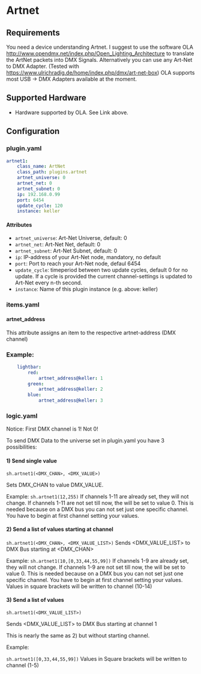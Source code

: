 # Artnet

## Requirements

You need a device understanding Artnet.
I suggest to use the software OLA http://www.opendmx.net/index.php/Open_Lighting_Architecture to translate the ArtNet packets into DMX Signals.
Alternatively you can use any Art-Net to DMX Adapter. (Tested with https://www.ulrichradig.de/home/index.php/dmx/art-net-box)
OLA supports most USB -> DMX Adapters available at the moment.

## Supported Hardware

* Hardware supported by OLA. See Link above.

## Configuration

### plugin.yaml

```yaml
artnet1:
    class_name: ArtNet
    class_path: plugins.artnet
    artnet_universe: 0
    artnet_net: 0
    artnet_subnet: 0
    ip: 192.168.0.99
    port: 6454
    update_cycle: 120
    instance: keller
```

#### Attributes
  * `artnet_universe`: Art-Net Universe, default: 0
  * `artnet_net`: Art-Net Net, default: 0
  * `artnet_subnet`:  Art-Net Subnet, default: 0
  * `ip`: IP-address of your Art-Net node, mandatory, no default
  * `port`: Port to reach your Art-Net node, defaul 6454
  * `update_cycle`: timeperiod between two update cycles, default 0 for no update. If a cycle is provided the current channel-settings is updated to Art-Net every n-th second.
  * `instance`: Name of this plugin instance (e.g. above: keller)

### items.yaml

#### artnet_address
This attribute assigns an item to the respective artnet-address (DMX channel)

### Example:
```yaml
    lightbar:
        red:
            artnet_address@keller: 1
        green:
            artnet_address@keller: 2
        blue:
            artnet_address@keller: 3
```

### logic.yaml
Notice: First DMX channel is 1! Not 0!

To send DMX Data to the universe set in plugin.yaml you have 3 possibilities:

#### 1) Send single value
``sh.artnet1(<DMX_CHAN>, <DMX_VALUE>)``

Sets DMX_CHAN to value DMX_VALUE.

Example: ``sh.artnet1(12,255)``
If channels 1-11 are already set, they will not change.
If channels 1-11 are not set till now, the will be set to value 0.
This is needed because on a DMX bus you can not set just one specific channel.
You have to begin at first channel setting your values.

#### 2) Send a list of values starting at channel
``sh.artnet1(<DMX_CHAN>, <DMX_VALUE_LIST>)``
Sends <DMX_VALUE_LIST> to DMX Bus starting at <DMX_CHAN>

Example:
``sh.artnet1(10,[0,33,44,55,99])``
If channels 1-9 are already set, they will not change.
If channels 1-9 are not set till now, the will be set to value 0.
This is needed because on a DMX bus you can not set just one specific channel.
You have to begin at first channel setting your values.
Values in square brackets will be written to channel (10-14)

#### 3) Send a list of values

``sh.artnet1(<DMX_VALUE_LIST>)``

Sends <DMX_VALUE_LIST> to DMX Bus starting at channel 1

This is nearly the same as 2) but without starting channel.

Example:

``sh.artnet1([0,33,44,55,99])``
Values in Square brackets will be written to channel (1-5)
